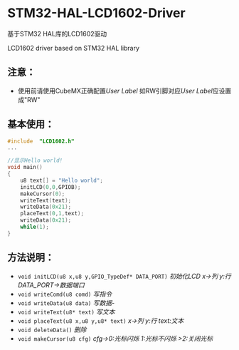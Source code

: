 # STM32-HAL-LCD1602-Driver
基于STM32 HAL库的LCD1602驱动

LCD1602 driver based on STM32 HAL library

## 注意：
- 使用前请使用CubeMX正确配置*User Label* 如RW引脚对应*User Label*应设置成"RW"

## 基本使用：
``` C
#include  "LCD1602.h" 
...

//显示Hello world!
void main()
{
	u8 text[] = "Hello world";
  	initLCD(0,0,GPIOB);
  	makeCursor(0);
  	writeText(text);
  	writeData(0x21);
  	placeText(0,1,text);
  	writeData(0x21);
	while(1);
}
```
## 方法说明：
- ```void initLCD(u8 x,u8 y,GPIO_TypeDef* DATA_PORT)```	*初始化LCD x->列 y:行 DATA_PORT->数据端口*
- ```void writeComd(u8 comd)``` 		*写指令*
- ```void writeData(u8 data)```		*写数据*- 
- ```void writeText(u8* text)```		*写文本*
- ```void placeText(u8 x,u8 y,u8* text)``` *x->列 y:行 text:文本*
- ```void deleteData()```					*删除*
- ```void makeCursor(u8 cfg)```	*cfg->0:光标闪烁 1:光标不闪烁 >2:关闭光标*